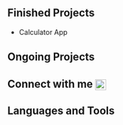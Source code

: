 ## Finished Projects
- Calculator App
## Ongoing Projects

## Connect with me [<img align="center" alt="linkedin logo" width="22px" src="https://www.flaticon.com/svg/static/icons/svg/61/61109.svg"/>](https://www.linkedin.com/in/guidowestra/)
## Languages and Tools
